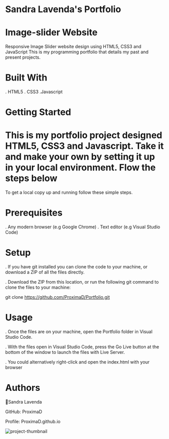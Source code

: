 # Sandra Lavenda's Portfolio 

# Image-slider Website

Responsive Image Slider website design using HTML5, CSS3 and JavaScript
This is my programming portfolio that details my past and present projects. 

# Built With 
. HTML5 
. CSS3
.Javascript

# Getting Started 

# This is my portfolio project designed HTML5, CSS3 and Javascript. Take it and make your own by setting it up in your local environment. Flow the steps below

To get a local copy up and running follow these simple steps.

# Prerequisites

. Any modern browser (e.g Google Chrome)
. Text editor (e.g Visual Studio Code)

# Setup

. If you have git installed you can clone the code to your machine, or download a ZIP of all the files directly.

. Download the ZIP from this location, or run the following git command to clone the files to your machine:

git clone https://github.com/ProximaD/Portfolio.git

# Usage

. Once the files are on your machine, open the Portfolio folder in Visual Studio Code.

. With the files open in Visual Studio Code, press the Go Live button at the bottom of the window to launch the files with Live Server.

. You could alternatively right-click and open the index.html with your browser

# Authors

👤Sandra Lavenda

GitHub: ProximaD

Profile: ProximaD.github.io

![project-thumbnail](https://github.com/user-attachments/assets/bd9b1b6e-f781-479e-9f92-4e1e8a3480a9)

